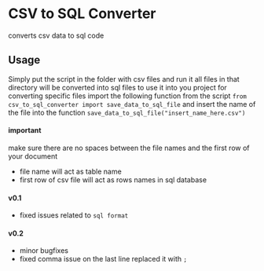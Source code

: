 
# CSV to SQL Converter

converts csv data to sql code

## Usage

Simply put the script in the folder with csv files and run it all files in that directory will be converted into sql files
to use it into you project for converting specific files import the following function from the script `from csv_to_sql_converter import save_data_to_sql_file` and insert the name of the file into the function `save_data_to_sql_file("insert_name_here.csv")`

#### important
make sure there are no spaces between the file names and the first row of your document
* file name will act as table name
* first row of csv file will act as rows names in sql database

#### v0.1
* fixed issues related to `sql format`

#### v0.2
* minor bugfixes
* fixed comma issue on the last line replaced it with `;`